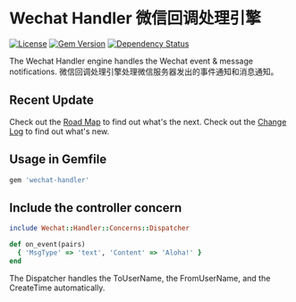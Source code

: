 # Wechat Handler 微信回调处理引擎

[![License](https://img.shields.io/badge/license-MIT-green.svg)](http://opensource.org/licenses/MIT)
[![Gem Version](https://badge.fury.io/rb/wechat-handler.svg)](https://badge.fury.io/rb/wechat-handler)
[![Dependency Status](https://gemnasium.com/badges/github.com/topbitdu/wechat-handler.svg)](https://gemnasium.com/github.com/topbitdu/wechat-handler)

The Wechat Handler engine handles the Wechat event & message notifications. 微信回调处理引擎处理微信服务器发出的事件通知和消息通知。



## Recent Update

Check out the [Road Map](ROADMAP.md) to find out what's the next.
Check out the [Change Log](CHANGELOG.md) to find out what's new.



## Usage in Gemfile

```ruby
gem 'wechat-handler'
```



## Include the controller concern

```ruby
include Wechat::Handler::Concerns::Dispatcher

def on_event(pairs)
  { 'MsgType' => 'text', 'Content' => 'Aloha!' }
end
```

The Dispatcher handles the ToUserName, the FromUserName, and the CreateTime automatically.
